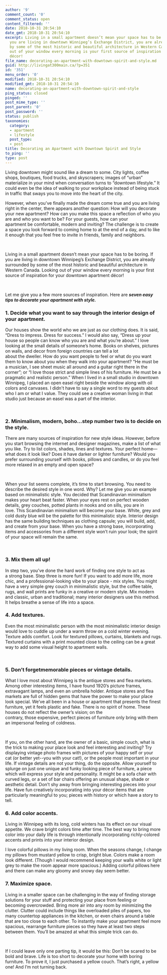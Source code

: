 ```yaml
---
author: '9'
comment_count: '0'
comment_status: open
content_filtered: ''
date: 2018-10-31 20:54:10
date_gmt: 2018-10-31 20:54:10
excerpt: Living in a small apartment doesn’t mean your space has to be boring. If
  you are living in downtown Winnipeg’s Exchange District, you are already surrounded
  by some of the most historic and beautiful architecture in Western Canada. Looking
  out of your window every morning is your first source of inspiration for your downtown apartment
  décor!  
file_name: decorating-an-apartment-with-downtown-spirit-and-style.md
guid: http://livingat300main.ca/?p=351
id: '351'
menu_order: '0'
modified: 2018-10-31 20:54:10
modified_gmt: 2018-10-31 20:54:10
name: decorating-an-apartment-with-downtown-spirit-and-style
ping_status: closed
pinged: ''
post_mime_type: ''
post_parent: '0'
post_password: ''
status: publish
taxonomies:
  category:
  - apartment
  - lifestyle
  post_type:
  - post
title: Decorating an Apartment with Downtown Spirit and Style
to_ping: ''
type: post
---
```

Living downtown might sound like a dream to some. City lights, coffee shops, boutiques, food trucks, and skyscrapers; images of “urban” materialize in your mind when conversation turns to “downtown lifestyle.” It could even be the idea of walking to your workplace instead of being stuck in traffic that sways you to move into the heart of the city.

<span data-ccp-props="{&quot;134233279&quot;:true,&quot;201341983&quot;:0,&quot;335559740&quot;:276}"> </span>

However, when you’ve finally made the dream come true and you are living right in the center, there appears another question: How will you decorate your new apartment? How can you make this space a reflection of who you are and who you want to be? For your guests, how can your apartment be comfortable, modern and inviting? The challenge is to create a space you look forward to coming home to at the end of a day, and to like it enough that you feel free to invite in friends, family and neighbors.<span data-ccp-props="{&quot;134233279&quot;:true,&quot;201341983&quot;:0,&quot;335559740&quot;:276}"> </span>

<span data-ccp-props="{&quot;134233279&quot;:true,&quot;201341983&quot;:0,&quot;335559740&quot;:276}"> </span>

Living in a small apartment doesn’t mean your space has to be boring. If you are living in downtown Winnipeg’s Exchange District, you are already surrounded by some of the most historic and beautiful architecture in Western Canada. Looking out of your window every morning is your first source of inspiration for your downtown apartment décor! <span data-ccp-props="{&quot;134233279&quot;:true,&quot;201341983&quot;:0,&quot;335559740&quot;:276}"> </span>

<span data-ccp-props="{&quot;134233279&quot;:true,&quot;201341983&quot;:0,&quot;335559740&quot;:276}"> </span>

Let me give you a few more sources of inspiration. Here are <em><b>seven easy tips to decorate your apartment with style.</b></em>
<h3><b>1. Decide what you want to say through the interior design of your apartment</b>.</h3>

Our houses show the world who we are just as our clothing does. It is said, “Dress to impress. Dress for success.” I would also say, “Dress up your house so people can know who you are and what you’re about.” I love looking at the small details of someone’s home. Books on shelves, pictures on walls, and decor from foreign countries can tell a lot about the dweller. How do you want people to feel or what do you want them to know about you when they walk into your apartment? “He must be a musician, I see sheet music all around and a guitar right there in the corner”; or “I love those strict and simple lines of his furniture. He must be a pragmatic and realistic person.” When I lived in a small studio in downtown Winnipeg, I placed an open easel right beside the window along with oil colors and canvases. I didn't have to say a single word to my guests about who I am or what I value. They could see a creative woman living in that studio just because an easel was a part of the interior.

<center> <a data-pin-do="embedPin" data-pin-width="medium" data-pin-terse="true" href="https://www.pinterest.com/pin/514888169892992854/"></a> </center>

&nbsp;
<h3>2. Minimalism, modern, boho…step number two is to <b>decide on the style</b>.<span data-ccp-props="{&quot;134233279&quot;:true,&quot;201341983&quot;:0,&quot;335559740&quot;:276}"> </span></h3>
There are many sources of inspiration for new style ideas. However, before you start browsing the internet and designer magazines, make a list of what you like. Try to list colors, shades, lines and textures. Your perfect home—what does it look like? Does it have darker or lighter furniture? Would you prefer surrounding yourself with books, pillows and candles, or do you feel more relaxed in an empty and open space? <span data-ccp-props="{&quot;134233279&quot;:true,&quot;201341983&quot;:0,&quot;335559740&quot;:276}"> </span>

<span data-ccp-props="{&quot;134233279&quot;:true,&quot;201341983&quot;:0,&quot;335559740&quot;:276}"> </span>

When your list seems complete, it’s time to start browsing. You need to describe the desired style in one word. Why? Let me give you an example based on minimalistic style. You decided that Scandinavian minimalism makes your heart beat faster. When your eyes rest on perfect wooden details, grey couches, potted plants in nooks and on sills, you are in love. This Scandinavian minimalism will become your base. White, grey and cold dusty blue will be the palette for this minimalistic style. Interior design has the same building techniques as clothing capsule; you will build, add, and create from your base. When you have a strong base, incorporating items and accessories from a different style won’t ruin your look; the spirit of your space will remain the same.

<center><a data-pin-do="embedPin" data-pin-width="medium" data-pin-terse="true" href="https://www.pinterest.com/pin/114630753000986248/"></a></center>

&nbsp;
<h3><b>3. Mix them all up!</b></h3>
In step two, you’ve done the hard work of finding one style to act as a strong base. Step three is more fun! If you want to add more life, more chic, and a professional-looking vibe to your place - mix styles. You might have a very simple grey couch in minimalistic style, but the coffee table, rugs, and wall prints are funky in a creative or modern style. Mix modern and classic, urban and traditional; many interior designers use this method. It helps breathe a sense of life into a space.
<h3><b>4. Add textures.</b></h3>
Even the most minimalistic person with the most minimalistic interior design would love to cuddle up under a warm throw on a cold winter evening. Texture adds comfort. Look for textured pillows, curtains, blankets and rugs. Textured curtains with a print mounted close to the ceiling can be a great way to add some visual height to apartment walls. <span data-ccp-props="{&quot;134233279&quot;:true,&quot;201341983&quot;:0,&quot;335559740&quot;:276}"> </span>

<center><a data-pin-do="embedPin" data-pin-width="medium" data-pin-terse="true" href="https://www.pinterest.com/pin/275634439666792944/"></a></center>

&nbsp;
<h3><b>5. Don’t forget</b><b>memorable pieces or vintage details</b>. <span data-ccp-props="{&quot;134233279&quot;:true,&quot;201341983&quot;:0,&quot;335559740&quot;:276}"> </span></h3>
What I love most about Winnipeg is the antique stores and flea markets. Among other interesting items, I have found 1920’s picture frames, extravagant lamps, and even an umbrella holder. Antique stores and flea markets are full of hidden gems that have the power to make your place look special. We’ve all been in a house or apartment that presents the finest furniture, yet it feels plastic and fake. There is no spirit of home. These houses do not reflect the owner’s vision; on the contrary, those expensive, perfect pieces of furniture only bring with them an impersonal feeling of coldness. <span data-ccp-props="{&quot;134233279&quot;:true,&quot;201341983&quot;:0,&quot;335559740&quot;:276}"> </span>

<span data-ccp-props="{&quot;134233279&quot;:true,&quot;201341983&quot;:0,&quot;335559740&quot;:276}"> </span>

If you, on the other hand, are the owner of a basic, simple couch, what is the trick to making your place look and feel interesting and inviting? Try displaying vintage photo frames with pictures of your happy self or your cat (or better yet--you with your cat!), or the people most important in your life. If vintage details are not your thing, do the opposite. Allow yourself to splurge on just one unique and funky looking piece of furniture, a piece which will express your style and personality. It might be a sofa chair with curved legs, or a set of bar chairs offering an unusual shape, shade or aesthetic detail. Don’t shy away from bringing interesting pieces into your life. Have fun creatively incorporating into your décor items that are particularly meaningful to you; pieces with history or which have a story to tell.<span data-ccp-props="{&quot;134233279&quot;:true,&quot;201341983&quot;:0,&quot;335559740&quot;:276}"> </span>
<h3><b>6. Add </b><b>color </b><b>accents.</b> <span data-ccp-props="{&quot;134233279&quot;:true,&quot;201341983&quot;:0,&quot;335559740&quot;:276}"> </span></h3>
Living in Winnipeg with its long, cold winters has its effect on our visual appetite. We crave bright colors time after time. The best way to bring more color into your daily life is through intentionally incorporating richly-colored accents and prints into your interior design. <span data-ccp-props="{&quot;134233279&quot;:true,&quot;201341983&quot;:0,&quot;335559740&quot;:276}"> </span>

I love colorful pillows in my living room. When the seasons change, I change my pillows from mustard yellow to crisp, bright blue. Colors make a room look different. (Though I would recommend keeping your walls white or light grey to make the room appear more spacious.) Adding colorful pillows<b> </b>here and there can make any gloomy and snowy day seem better.<span data-ccp-props="{&quot;134233279&quot;:true,&quot;201341983&quot;:0,&quot;335559740&quot;:276}"> </span>
<h3><b>7. Maximize space</b><b>.</b></h3>
<center><a data-pin-do="embedPin" data-pin-width="medium" data-pin-terse="true" href="https://www.pinterest.com/pin/325525879309312118/"></a></center>
Living in a smaller space can be challenging in the way of finding storage solutions for your stuff and protecting your place from feeling or becoming overcrowded. Bring more air into any room by minimizing the clutter. Clutter could include things like overloaded piles of papers, too many countertop appliances in the kitchen, or even chairs around a table that are too close to each other. To instantly make your apartment feel more spacious, rearrange furniture pieces so they have at least two steps between them. You’ll be amazed at what this simple trick can do.<span data-ccp-props="{&quot;134233279&quot;:true,&quot;201341983&quot;:0,&quot;335559740&quot;:276}"> </span>

<span data-ccp-props="{&quot;134233279&quot;:true,&quot;201341983&quot;:0,&quot;335559740&quot;:276}"> </span>

If I could leave only one parting tip, it would be this: Don’t be scared to be bold and brave. Life is too short to decorate your home with boring furniture. To prove it, I just purchased a yellow couch. That’s right, a yellow one! And I’m not turning back.<span data-ccp-props="{&quot;134233279&quot;:true,&quot;201341983&quot;:0,&quot;335559740&quot;:276}"> </span>

<script async defer src="//assets.pinterest.com/js/pinit.js"></script>
